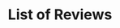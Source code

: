 ---
layout: review-list
title: "List of Reviews"
paginate:
   category: reviews
   permalink: /page:num/
comments: false
---